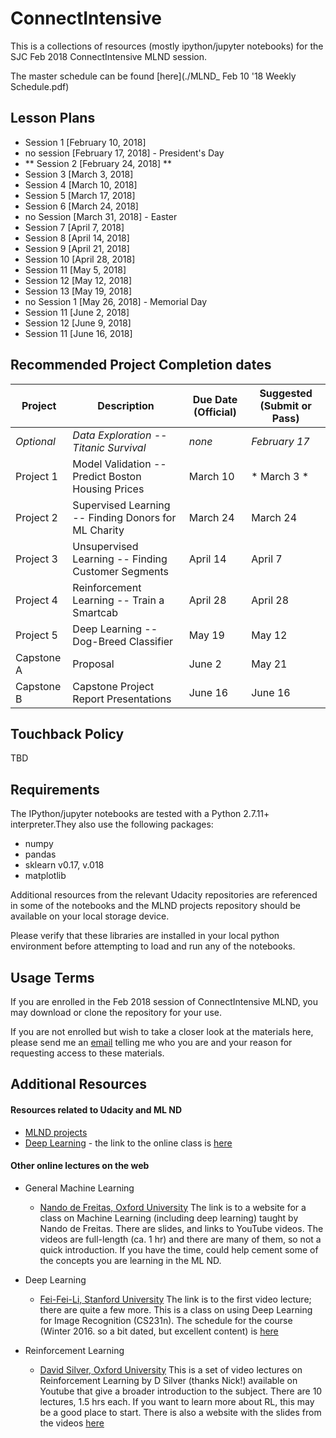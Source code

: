 
# ConnectIntensive

This is a collections of resources (mostly ipython/jupyter notebooks) for the SJC Feb 2018 ConnectIntensive MLND session.

The master schedule can be found [here](./MLND_ Feb 10 '18 Weekly Schedule.pdf)

## Lesson Plans

 - Session 1 [February 10, 2018] 
 - no session [February 17, 2018] - President's Day
 - ** Session 2 [February 24, 2018] **
 - Session 3 [March 3, 2018]
 - Session 4 [March 10, 2018]
 - Session 5 [March 17, 2018]
 - Session 6 [March 24, 2018]
 - no Session [March 31, 2018]	- Easter
 - Session 7 [April 7, 2018]
 - Session 8 [April 14, 2018]
 - Session 9 [April 21, 2018]
 - Session 10 [April 28, 2018]
 - Session 11 [May 5, 2018]
 - Session 12 [May 12, 2018]
 - Session 13 [May 19, 2018]
 - no Session 1 [May 26, 2018] - Memorial Day
 - Session 11 [June 2, 2018]
 - Session 12 [June 9, 2018]
 - Session 11 [June 16, 2018]


## Recommended Project Completion dates

   Project  |  Description  | Due Date (Official) | Suggested (Submit or Pass)
  ----- | ------ | ------ | ----------- |
  _Optional_ | _Data Exploration -- Titanic Survival_ | _none_ | _February 17_
  Project 1 | Model Validation -- Predict Boston Housing Prices | March 10 | * March 3 *
  Project 2 | Supervised Learning -- Finding Donors for ML Charity | March 24 | March 24
  Project 3 | Unsupervised Learning -- Finding Customer Segments | April 14 | April 7
  Project 4 | Reinforcement Learning -- Train a Smartcab | April 28 | April 28
  Project 5 | Deep Learning -- Dog-Breed Classifier | May 19 | May 12
  Capstone A  | Proposal | June 2 | May 21 
  Capstone B | Capstone Project Report Presentations | June 16 | June 16

## Touchback Policy ##
TBD

## Requirements ##

The IPython/jupyter notebooks are tested with a Python 2.7.11+ interpreter.They also use the following packages:

- numpy
- pandas
- sklearn v0.17, v.018
- matplotlib

Additional resources from the relevant Udacity repositories are referenced in some of the notebooks and the MLND projects repository should be available on your local storage device.

Please verify that these libraries are installed in your local python environment before attempting to load and run any of the notebooks.


## Usage Terms ##

If you are enrolled in the Feb 2018 session of ConnectIntensive MLND, you may download or clone the repository for your use.

If you are not enrolled but wish to take a closer look at the  materials here, please send me an [email](emailto:lkhundkar@gmail.com) telling me who you are and your reason for requesting access to these materials. 


## Additional Resources ##


#### Resources related to Udacity and ML ND ####
 - [MLND projects](https://github.com/udacity/machine-learning)
 - [Deep Learning](https://github.com/tensorflow/tensorflow/tree/master/tensorflow/examples/udacity) - the link to the online class is [here](https://www.udacity.com/course/deep-learning--ud730)

#### Other online lectures on the web ####

- General Machine Learning
    - [Nando de Freitas, Oxford University](https://www.cs.ox.ac.uk/people/nando.defreitas/machinelearning/) The link is to a website for a class on Machine Learning (including deep learning) taught by Nando de Freitas. There are slides, and links to YouTube videos. The videos are full-length (ca. 1 hr) and there are many of them, so not a quick introduction. If you have the time, could help cement some of the concepts you are learning in the ML ND.
    
- Deep Learning
    - [Fei-Fei-Li, Stanford University](https://www.youtube.com/watch?v=g-PvXUjD6qg&list=PLlJy-eBtNFt6EuMxFYRiNRS07MCWN5UIA)
    The link is to the first video lecture; there are quite  a few more. This is a class on using Deep Learning for Image Recognition (CS231n). The schedule for the course (Winter 2016. so a bit dated, but excellent content) is [here](http://cs231n.stanford.edu/syllabus.html)
    
- Reinforcement Learning
    - [David Silver, Oxford University](https://www.youtube.com/watch?v=2pWv7GOvuf0&index=1&list=PLMZdRRhAoLnKFxZlmFoFp0uHVvN2PSE9T)
 This is a set of video lectures on Reinforcement Learning by D Silver (thanks Nick!) available on Youtube that give a broader introduction to the subject. There are 10 lectures, 1.5 hrs each. If you want to learn more about RL, this may be a good place to start. There is also a website with the slides from the videos [here](http://www0.cs.ucl.ac.uk/staff/d.silver/web/Teaching.html)



```python

```
